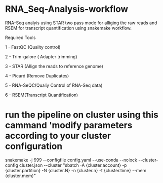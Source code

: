 # RNA_Seq-Analysis-workflow

RNA-Seq analyis using STAR two pass mode for alliging the raw reads and RSEM for transcript quantification using snakemake workflow. 

Required Tools

1 - FastQC (Quality control)

2 - Trim-galore ( Adapter trimming)

3 - STAR (Allign the reads to reference genome) 

4 - Picard (Remove Duplicates)

5 - RNA-SeQC(Qualiy Control of RNA-Seq data)

6 - RSEM(Transcript Quantification)


# run the pipeline on cluster using this cammand 'modify parameters according to your cluster configuration

snakemake -j 999 --configfile config.yaml --use-conda --nolock --cluster-config cluster.json --cluster "sbatch -A {cluster.account} -p {cluster.partition}  -N {cluster.N} -n {cluster.n}  -t {cluster.time} --mem {cluster.mem}"
